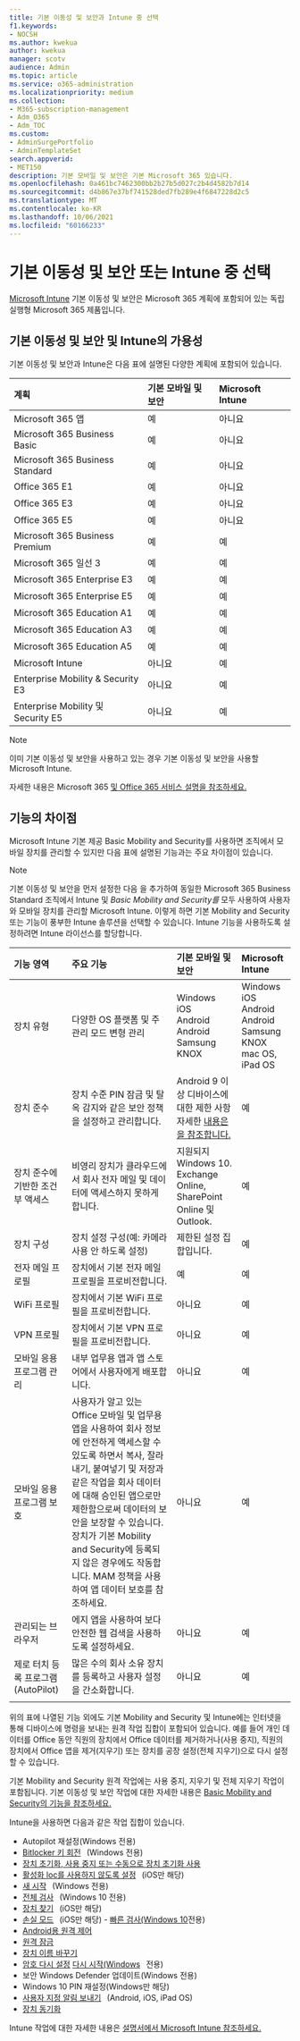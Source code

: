 ```yaml
---
title: 기본 이동성 및 보안과 Intune 중 선택
f1.keywords:
- NOCSH
ms.author: kwekua
author: kwekua
manager: scotv
audience: Admin
ms.topic: article
ms.service: o365-administration
ms.localizationpriority: medium
ms.collection:
- M365-subscription-management
- Adm_O365
- Adm_TOC
ms.custom:
- AdminSurgePortfolio
- AdminTemplateSet
search.appverid:
- MET150
description: 기본 모바일 및 보안은 기본 Microsoft 365 있습니다.
ms.openlocfilehash: 0a461bc7462300bb2b27b5d027c2b4d4582b7d14
ms.sourcegitcommit: d4b867e37bf741528ded7fb289e4f6847228d2c5
ms.translationtype: MT
ms.contentlocale: ko-KR
ms.lasthandoff: 10/06/2021
ms.locfileid: "60166233"
---
```

# <a name="choose-between-basic-mobility-and-security-or-intune"></a>기본 이동성 및 보안 또는 Intune 중 선택

[Microsoft Intune](/mem/intune/) 기본 이동성 및 보안은 Microsoft 365 계획에 포함되어 있는 독립 실행형 Microsoft 365 제품입니다.

 ## <a name="availability-of-basic-mobility-and-security-and-intune"></a>기본 이동성 및 보안 및 Intune의 가용성

기본 이동성 및 보안과 Intune은 다음 표에 설명된 다양한 계획에 포함되어 있습니다.

| 계획 | 기본 모바일 및 보안 | Microsoft Intune |
|:-----|:-----|:-----|
|Microsoft 365 앱|예|아니요|
|Microsoft 365 Business Basic|예|아니요|
|Microsoft 365 Business Standard|예|아니요|
|Office 365 E1 |예|아니요|
|Office 365 E3 |예|아니요|
|Office 365 E5 |예|아니요|
|Microsoft 365 Business Premium |예|예|
|Microsoft 365 일선 3 |예|예|
|Microsoft 365 Enterprise E3 |예|예|
|Microsoft 365 Enterprise E5 |예|예|
|Microsoft 365 Education A1 |예|예|
|Microsoft 365 Education A3 |예|예|
|Microsoft 365 Education A5 |예|예|
|Microsoft Intune |아니요|예|
|Enterprise Mobility & Security E3 |아니요|예|
|Enterprise Mobility 및 Security E5 |아니요|예|

> [!NOTE]
> 이미 기본 이동성 및 보안을 사용하고 있는 경우 기본 이동성 및 보안을 사용할 Microsoft Intune.

 자세한 내용은 Microsoft 365 [및 Office 365 서비스 설명을 참조하세요.](/office365/servicedescriptions/office-365-platform-service-description/office-365-platform-service-description)

## <a name="differences-in-capabilities"></a>기능의 차이점

Microsoft Intune 기본 제공 Basic Mobility and Security를 사용하면 조직에서 모바일 장치를 관리할 수 있지만 다음 표에 설명된 기능과는 주요 차이점이 있습니다.

> [!NOTE]
> 기본 이동성 및 보안을 먼저 설정한 다음 을 추가하여 동일한 Microsoft 365 Business Standard 조직에서 Intune 및 *Basic Mobility and Security를* 모두 사용하여 사용자와 모바일 장치를 관리할 Microsoft Intune. 이렇게 하면 기본 Mobility and Security 또는 기능이 풍부한 Intune 솔루션을 선택할 수 있습니다. Intune 기능을 사용하도록 설정하려면 Intune 라이선스를 할당합니다.

| 기능 영역 | 주요 기능 | 기본 모바일 및 보안 | Microsoft Intune |
|:-----|:-----|:-----|:-----|
|장치 유형|다양한 OS 플랫폼 및 주 관리 모드 변형 관리 |Windows<br/>iOS<br/>Android<br/>Android Samsung KNOX<br/>|Windows<br/>iOS<br/>Android<br/>Android Samsung KNOX<br/>mac OS, iPad OS|
|장치 준수|장치 수준 PIN 잠금 및 탈옥 감지와 같은 보안 정책을 설정하고 관리합니다. |Android 9 이상 디바이스에 대한 제한 사항 자세한 [내용은 을 참조합니다.](capabilities.md) |예|
|장치 준수에 기반한 조건부 액세스 |비영리 장치가 클라우드에서 회사 전자 메일 및 데이터에 액세스하지 못하게 합니다. |지원되지 Windows 10.<br/>Exchange Online, SharePoint Online 및 Outlook. |예 |
|장치 구성  |장치 설정 구성(예: 카메라 사용 안 하도록 설정)|제한된 설정 집합입니다.|예|
|전자 메일 프로필  |장치에서 기본 전자 메일 프로필을 프로비전합니다. |예|예|
|WiFi 프로필 |장치에서 기본 WiFi 프로필을 프로비전합니다. |아니요|예|
|VPN 프로필 |장치에서 기본 VPN 프로필을 프로비전합니다. |아니요|예|
|모바일 응용 프로그램 관리  |내부 업무용 앱과 앱 스토어에서 사용자에게 배포합니다. |아니요|예|
|모바일 응용 프로그램 보호  |사용자가 알고 있는 Office 모바일 및 업무용 앱을 사용하여 회사 정보에 안전하게 액세스할 수 있도록 하면서 복사, 잘라 내기, 붙여넣기 및 저장과 같은 작업을 회사 데이터에 대해 승인된 앱으로만 제한함으로써 데이터의 보안을 보장할 수 있습니다. 장치가 기본 Mobility and Security에 등록되지 않은 경우에도 작동합니다. MAM 정책을 사용하여 앱 데이터 보호를 참조하세요. |아니요|예|
|관리되는 브라우저  |에지 앱을 사용하여 보다 안전한 웹 검색을 사용하도록 설정하세요. |아니요|예|
|제로 터치 등록 프로그램(AutoPilot) |많은 수의 회사 소유 장치를 등록하고 사용자 설정을 간소화합니다. |아니요|예|
|||

위의 표에 나열된 기능 외에도 기본 Mobility and Security 및 Intune에는 인터넷을 통해 디바이스에 명령을 보내는 원격 작업 집합이 포함되어 있습니다. 예를 들어 개인 데이터를 Office 동안 직원의 장치에서 Office 데이터를 제거하거나(사용 중지), 직원의 장치에서 Office 앱을 제거(지우기) 또는 장치를 공장 설정(전체 지우기)으로 다시 설정할 수 있습니다.

기본 Mobility and Security 원격 작업에는 사용 중지, 지우기 및 전체 지우기 작업이 포함됩니다. 기본 이동성 및 보안 작업에 대한 자세한 내용은 [Basic Mobility and Security의 기능을 참조하세요.](capabilities.md)

Intune을 사용하면 다음과 같은 작업 집합이 있습니다.

-   Autopilot 재설정(Windows 전용)
-  [Bitlocker 키 회전](/mem/intune/protect/encrypt-devices#rotate-bitlocker-recovery-keys)   (Windows 전용)
-  [장치 초기화, 사용 중지 또는 수동으로 장치 초기화 사용](/mem/intune/remote-actions/devices-wipe#delete-devices-from-the-intune-portal)
-  [활성화 loc를 사용하지 않도록 설정](/mem/intune/remote-actions/device-activation-lock-disable)   (iOS만 해당)
-  [새 시작](/mem/intune/remote-actions/device-fresh-start)   (Windows 전용)
- [전체 검사](/mem/intune/configuration/device-restrictions-windows-10#microsoft-defender-antivirus)   (Windows 10 전용)
- [장치 찾기](/mem/intune/remote-actions/device-locate)   (iOS만 해당)
- [손실 모드](/mem/intune/remote-actions/device-lost-mode)   (iOS만 해당) - [빠른 검사(Windows 10](/mem/intune/configuration/device-restrictions-windows-10#microsoft-defender-antivirus)전용)
- [Android용 원격 제어](/mem/intune/remote-actions/teamviewer-support)
- [원격 잠금](/mem/intune/remote-actions/device-remote-lock)
- [장치 이름 바꾸기](/mem/intune/remote-actions/device-rename)
-  [암호 다시 설정](/mem/intune/remote-actions/device-passcode-reset) [다시 시작(Windows](/mem/intune/remote-actions/device-restart)   전용)
-  보안 Windows Defender 업데이트(Windows 전용)
-  Windows 10 PIN 재설정(Windows만 해당)
-  [사용자 지정 알림 보내기](/mem/intune/remote-actions/custom-notifications#send-a-custom-notification-to-a-single-device)   (Android, iOS, iPad OS)
-  [장치 동기화](/mem/intune/remote-actions/device-sync)

Intune 작업에 대한 자세한 내용은 [설명서에서 Microsoft Intune 참조하세요.](/mem/intune/)
